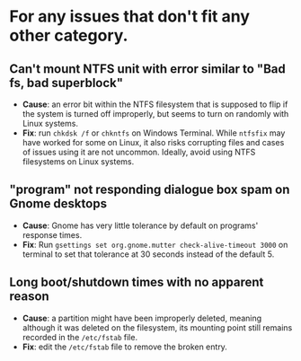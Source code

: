 # For any issues that don't fit any other category.
## Can't mount NTFS unit with error similar to "Bad fs, bad superblock"
- **Cause**: an error bit within the NTFS filesystem that is supposed to flip if the system is turned off improperly, but seems to turn on randomly with Linux systems.
- **Fix**: run `chkdsk /f` or `chkntfs` on Windows Terminal. While `ntfsfix` may have worked for some on Linux, it also risks corrupting files and cases of issues using it are not uncommon.
Ideally, avoid using NTFS filesystems on Linux systems.

## "program" not responding dialogue box spam on Gnome desktops
- **Cause**: Gnome has very little tolerance by default on programs' response times.
- **Fix**: Run `gsettings set org.gnome.mutter check-alive-timeout 3000` on terminal to set that tolerance at 30 seconds instead of the default 5.

## Long boot/shutdown times with no apparent reason
- **Cause**: a partition might have been improperly deleted, meaning although it was deleted on the filesystem, its mounting point still remains recorded in the `/etc/fstab` file.
- **Fix**: edit the `/etc/fstab` file to remove the broken entry.
